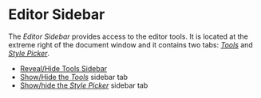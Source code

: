 
# Editor Sidebar

The _Editor Sidebar_ provides access to the editor tools. It is located at the extreme right of the document window and it contains two tabs: [_Tools_](#tools) and [_Style Picker_](#stylePicker). 

- [Reveal/Hide Tools Sidebar](#revealHideToolsSidebar)
- [Show/Hide the _Tools_](#showHideTools) sidebar tab
- [Show/hide the _Style Picker_](#showHideStylePicker) sidebar tab